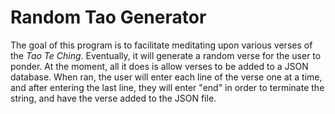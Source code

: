 # Random Tao Generator

The goal of this program is to facilitate meditating upon various verses of
the *Tao Te Ching*. Eventually, it will generate a random verse for the user
to ponder. At the moment, all it does is allow verses to be added to a JSON
database. When ran, the user will enter each line of the verse one at a time, and
after entering the last line, they will enter "end" in order to terminate the string,
and have the verse added to the JSON file.